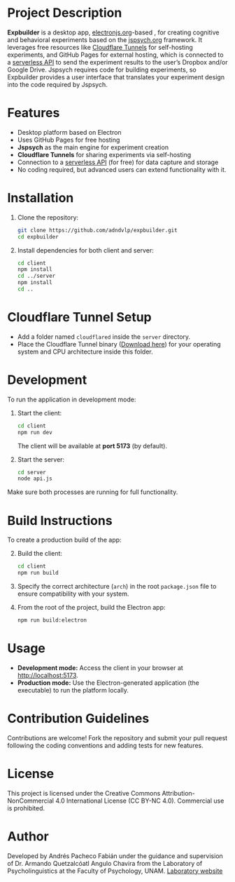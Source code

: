 # Project Description

**Expbuilder** is a desktop app, [electronjs.org](https://electronjs.org)-based , for creating cognitive and behavioral experiments based on the [jspsych.org](https://www.jspsych.org) framework. It leverages free resources like [Cloudflare Tunnels](https://developers.cloudflare.com/cloudflare-one/connections/connect-apps/) for self-hosting experiments, and GitHub Pages for external hosting, which is connected to a [serverless API](https://github.com/adndvlp/builder_api) to send the experiment results to the user’s Dropbox and/or Google Drive. Jspsych requires code for building experiments, so Expbuilder provides a user interface that translates your experiment design into the code required by Jspsych.

# Features

- Desktop platform based on Electron
- Uses GitHub Pages for free hosting
- **Jspsych** as the main engine for experiment creation
- **Cloudflare Tunnels** for sharing experiments via self-hosting
- Connection to a [serverless API](https://github.com/adndvlp/builder_api) (for free) for data capture and storage
- No coding required, but advanced users can extend functionality with it.

# Installation

1. Clone the repository:

   ```bash
   git clone https://github.com/adndvlp/expbuilder.git
   cd expbuilder
   ```

2. Install dependencies for both client and server:
   ```bash
   cd client
   npm install
   cd ../server
   npm install
   cd ..
   ```

# Cloudflare Tunnel Setup

- Add a folder named `cloudflared` inside the `server` directory.
- Place the Cloudflare Tunnel binary ([Download here](https://github.com/cloudflare/cloudflared/releases)) for your operating system and CPU architecture inside this folder.

# Development

To run the application in development mode:

1. Start the client:

   ```bash
   cd client
   npm run dev
   ```

   The client will be available at **port 5173** (by default).

2. Start the server:
   ```bash
   cd server
   node api.js
   ```

Make sure both processes are running for full functionality.

# Build Instructions

To create a production build of the app:

2. Build the client:

   ```bash
   cd client
   npm run build
   ```

3. Specify the correct architecture (`arch`) in the root `package.json` file to ensure compatibility with your system.

4. From the root of the project, build the Electron app:
   ```bash
   npm run build:electron
   ```

# Usage

- **Development mode:** Access the client in your browser at [http://localhost:5173](http://localhost:5173).
- **Production mode:** Use the Electron-generated application (the executable) to run the platform locally.

# Contribution Guidelines

Contributions are welcome! Fork the repository and submit your pull request following the coding conventions and adding tests for new features.

# License

This project is licensed under the Creative Commons Attribution-NonCommercial 4.0 International License (CC BY-NC 4.0).
Commercial use is prohibited.

# Author

Developed by Andrés Pacheco Fabián under the guidance and supervision of Dr. Armando Quetzalcóatl Angulo Chavira from the Laboratory of Psycholinguistics at the Faculty of Psychology, UNAM.
[Laboratory website](https://www.labpsicolinguistica.psicol.unam.mx/contacto.html)
